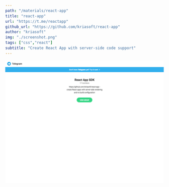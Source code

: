 ```yaml
---
path: "/materials/react-app"
title: "react-app"
url: "https://t.me/reactapp"
github_url: "https://github.com/kriasoft/react-app"
author: "kriasoft"
img: "./screenshot.png"
tags: ["css","react"]
subtitle: "Create React App with server-side code support"
---
```

![alt text](screenshot.png)